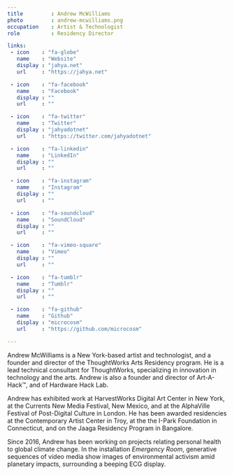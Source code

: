 ```yaml
---
title         : Andrew McWilliams
photo         : andrew-mcwilliams.png
occupation    : Artist & Technologist
role          : Residency Director

links:
 - icon    : "fa-globe"
   name    : "Website"
   display : "jahya.net"
   url     : "https://jahya.net"

 - icon    : "fa-facebook"
   name    : "Facebook"
   display : ""
   url     : ""

 - icon    : "fa-twitter"
   name    : "Twitter"
   display : "jahyadotnet"
   url     : "https://twitter.com/jahyadotnet"

 - icon    : "fa-linkedin"
   name    : "LinkedIn"
   display : ""
   url     : ""

 - icon    : "fa-instagram"
   name    : "Instagram"
   display : ""
   url     : ""

 - icon    : "fa-soundcloud"
   name    : "SoundCloud"
   display : ""
   url     : ""

 - icon    : "fa-vimeo-square"
   name    : "Vimeo"
   display : ""
   url     : ""

 - icon    : "fa-tumblr"
   name    : "Tumblr"
   display : ""
   url     : ""

 - icon    : "fa-github"
   name    : "Github"
   display : "microcosm"
   url     : "https://github.com/microcosm"

---
```

Andrew McWilliams is a New York-based artist and technologist, and a founder and director of the ThoughtWorks Arts Residency program. He is a lead technical consultant for ThoughtWorks, specializing in innovation in technology and the arts. Andrew is also a founder and director of Art-A-Hack&trade;, and of Hardware Hack Lab.

Andrew has exhibited work at HarvestWorks Digital Art Center in New York, at the Currents New Media Festival, New Mexico, and at the AlphaVille Festival of Post-Digital Culture in London. He has been awarded residencies at the Contemporary Artist Center in Troy, at the the I-Park Foundation in Connecticut, and on the Jaaga Residency Program in Bangalore.

Since 2016, Andrew has been working on projects relating personal health to global climate change. In the installation *Emergency Room*, generative sequences of video media show images of environmental activism amid planetary impacts, surrounding a beeping ECG display.